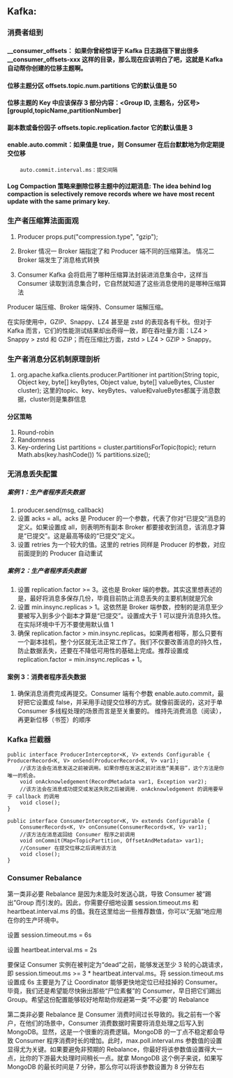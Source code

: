 ## Kafka:
### 消费者组到
#### __consumer_offsets： 如果你曾经惊讶于 Kafka 日志路径下冒出很多 __consumer_offsets-xxx 这样的目录，那么现在应该明白了吧，这就是 Kafka 自动帮你创建的位移主题啊。
#### 位移主题分区  offsets.topic.num.partitions 它的默认值是 50
#### 位移主题的 Key 中应该保存 3 部分内容：<Group ID, 主题名，分区号> [groupId,topicName,partitionNumber]
#### 副本数或备份因子 offsets.topic.replication.factor  它的默认值是 3
#### enable.auto.commit：如果值是 true，则 Consumer 在后台默默地为你定期提交位移
        auto.commit.interval.ms：提交间隔
####  Log Compaction 策略来删除位移主题中的过期消息: The idea behind log compaction is selectively remove records where we have most recent update with the same primary key. 

### 生产者压缩算法面面观
1. Producer
props.put("compression.type", "gzip");

2. Broker
情况一 Broker 端指定了和 Producer 端不同的压缩算法。
情况二 Broker 端发生了消息格式转换

3. Consumer
Kafka 会将启用了哪种压缩算法封装进消息集合中，这样当 Consumer 读取到消息集合时，它自然就知道了这些消息使用的是哪种压缩算法

Producer 端压缩、Broker 端保持、Consumer 端解压缩。

在实际使用中，GZIP、Snappy、LZ4 甚至是 zstd 的表现各有千秋。但对于 Kafka 而言，它们的性能测试结果却出奇得一致，即在吞吐量方面：LZ4 > Snappy > zstd 和 GZIP；而在压缩比方面，zstd > LZ4 > GZIP > Snappy。


### 生产者消息分区机制原理剖析
1. org.apache.kafka.clients.producer.Partitioner
int partition(String topic, Object key, byte[] keyBytes, Object value, byte[] valueBytes, Cluster cluster);
这里的topic、key、keyBytes、value和valueBytes都属于消息数据，cluster则是集群信息

#### 分区策略
1. Round-robin
2. Randomness
3. Key-ordering
List<PartitionInfo> partitions = cluster.partitionsForTopic(topic);
return Math.abs(key.hashCode()) % partitions.size();
        
### 无消息丢失配置

##### 案例 1：生产者程序丢失数据

1. producer.send(msg, callback)
2. 设置 acks = all。acks 是 Producer 的一个参数，代表了你对“已提交”消息的定义。如果设置成 all，则表明所有副本 Broker 都要接收到消息，该消息才算是“已提交”。这是最高等级的“已提交”定义。
3. 设置 retries 为一个较大的值。这里的 retries 同样是 Producer 的参数，对应前面提到的 Producer 自动重试
##### 案例 2：生产者程序丢失数据
1. 设置 replication.factor >= 3。这也是 Broker 端的参数。其实这里想表述的是，最好将消息多保存几份，毕竟目前防止消息丢失的主要机制就是冗余
2. 设置 min.insync.replicas > 1。这依然是 Broker 端参数，控制的是消息至少要被写入到多少个副本才算是“已提交”。设置成大于 1 可以提升消息持久性。在实际环境中千万不要使用默认值 1
3. 确保 replication.factor > min.insync.replicas。如果两者相等，那么只要有一个副本挂机，整个分区就无法正常工作了。我们不仅要改善消息的持久性，防止数据丢失，还要在不降低可用性的基础上完成。推荐设置成 replication.factor = min.insync.replicas + 1。

#### 案例 3：消费者程序丢失数据
1. 确保消息消费完成再提交。Consumer 端有个参数 enable.auto.commit，最好把它设置成 false，并采用手动提交位移的方式。就像前面说的，这对于单 Consumer 多线程处理的场景而言是至关重要的。
维持先消费消息（阅读），再更新位移（书签）的顺序

### Kafka 拦截器
```
public interface ProducerInterceptor<K, V> extends Configurable {
ProducerRecord<K, V> onSend(ProducerRecord<K, V> var1);
    //该方法会在消息发送之前被调用。如果你想在发送之前对消息“美美容”，这个方法是你唯一的机会。
    void onAcknowledgement(RecordMetadata var1, Exception var2);
    //该方法会在消息成功提交或发送失败之后被调用. onAcknowledgement 的调用要早于 callback 的调用
    void close();
}
```

```
public interface ConsumerInterceptor<K, V> extends Configurable {
    ConsumerRecords<K, V> onConsume(ConsumerRecords<K, V> var1);
    //该方法在消息返回给 Consumer 程序之前调用
    void onCommit(Map<TopicPartition, OffsetAndMetadata> var1);
    //Consumer 在提交位移之后调用该方法
    void close();
}
```


### Consumer Rebalance
第一类非必要 Rebalance 是因为未能及时发送心跳，导致 Consumer 被“踢出”Group 而引发的。因此，你需要仔细地设置 
session.timeout.ms 和 heartbeat.interval.ms 的值。我在这里给出一些推荐数值，你可以“无脑”地应用在你的生产环境中。

设置 session.timeout.ms = 6s

设置 heartbeat.interval.ms = 2s

要保证 Consumer 实例在被判定为“dead”之前，能够发送至少 3 轮的心跳请求，即 session.timeout.ms >= 3 * heartbeat.interval.ms。将 session.timeout.ms 设置成 6s 主要是为了让 Coordinator 能够更快地定位已经挂掉的 Consumer。毕竟，我们还是希望能尽快揪出那些“尸位素餐”的 Consumer，早日把它们踢出 Group。希望这份配置能够较好地帮助你规避第一类“不必要”的 Rebalance


第二类非必要 Rebalance 是 Consumer 消费时间过长导致的。我之前有一个客户，在他们的场景中，Consumer 消费数据时需要将消息处理之后写入到 MongoDB。显然，这是一个很重的消费逻辑。MongoDB 的一丁点不稳定都会导致 Consumer 程序消费时长的增加。此时，max.poll.interval.ms 参数值的设置显得尤为关键。如果要避免非预期的 Rebalance，你最好将该参数值设置得大一点，比你的下游最大处理时间稍长一点。就拿 MongoDB 这个例子来说，如果写 MongoDB 的最长时间是 7 分钟，那么你可以将该参数设置为 8 分钟左右


